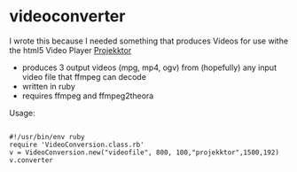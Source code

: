 videoconverter
==============

I wrote this because I needed something that produces Videos for use withe the html5 Video Player [Projekktor](http://www.projekktor.com/)

- produces 3 output videos (mpg, mp4, ogv) from (hopefully) any input video file that ffmpeg can decode
- written in ruby
- requires ffmpeg and ffmpeg2theora


Usage:
<pre><code>
#!/usr/bin/env ruby
require 'VideoConversion.class.rb'
v = VideoConversion.new("videofile", 800, 100,"projekktor",1500,192)
v.converter
</code></pre>

